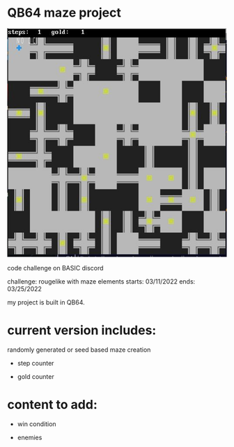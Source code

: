 # QB64 maze project

![](Capture.JPG)

code challenge on BASIC discord

challenge: rougelike with maze elements starts: 03/11/2022 ends: 03/25/2022

my project is built in QB64.


# current version includes: 

randomly generated or seed based maze creation

- step counter 

- gold counter


# content to add: 

- win condition 

- enemies
